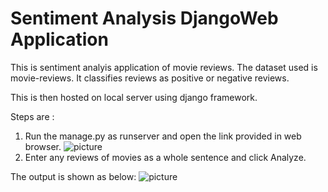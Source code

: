 # Sentiment Analysis DjangoWeb Application

This is sentiment analyis application of movie reviews. The dataset used is movie-reviews.
It classifies reviews as positive or negative reviews.

This is then hosted on local server using django framework.

Steps are :
1) Run the manage.py as runserver and open the link provided in web browser.
![picture](Sever.PNG)
2) Enter any reviews of movies as a whole sentence and click Analyze.

The output is shown as below:
![picture](Output.PNG)
